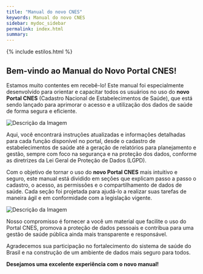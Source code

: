 ```yaml
---
title: "Manual do novo CNES"
keywords: Manual do novo CNES
sidebar: mydoc_sidebar
permalink: index.html
summary: 
---
```


{% include estilos.html %}

## Bem-vindo ao Manual do Novo Portal CNES!

Estamos muito contentes em recebê-lo! Este manual foi especialmente desenvolvido para orientar e capacitar todos os usuários no uso do **novo Portal CNES** (Cadastro Nacional de Estabelecimentos de Saúde), que está sendo lançado para aprimorar o acesso e a utilização dos dados de saúde de forma segura e eficiente.

![Descrição da Imagem](/Manual_CNES/images/homepage/tela_de_login.png)

Aqui, você encontrará instruções atualizadas e informações detalhadas para cada função disponível no portal, desde o cadastro de estabelecimentos de saúde até a geração de relatórios para planejamento e gestão, sempre com foco na segurança e na proteção dos dados, conforme as diretrizes da Lei Geral de Proteção de Dados (LGPD).

Com o objetivo de tornar o uso do **novo Portal CNES** mais intuitivo e seguro, este manual está dividido em seções que explicam passo a passo o cadastro, o acesso, as permissões e o compartilhamento de dados de saúde. Cada seção foi projetada para ajudá-lo a realizar suas tarefas de maneira ágil e em conformidade com a legislação vigente.

![Descrição da Imagem](/Manual_CNES/images/homepage/visao_geral.png)

Nosso compromisso é fornecer a você um material que facilite o uso do Portal CNES, promova a proteção de dados pessoais e contribua para uma gestão de saúde pública ainda mais transparente e responsável.

Agradecemos sua participação no fortalecimento do sistema de saúde do Brasil e na construção de um ambiente de dados mais seguro para todos.

**Desejamos uma excelente experiência com o novo manual!**